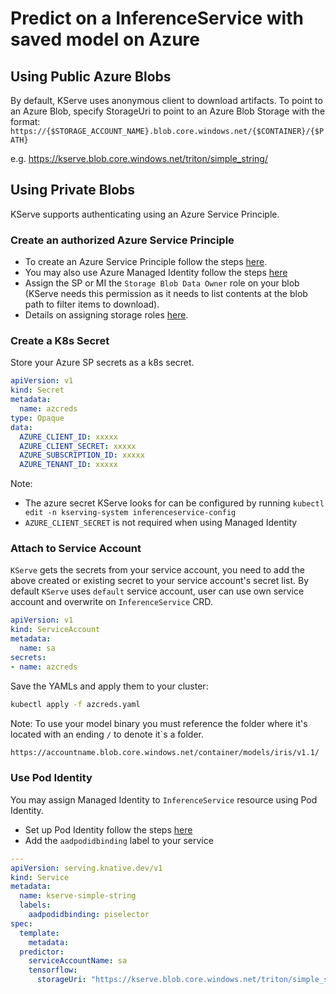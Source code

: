 
# Predict on a InferenceService with saved model on Azure
## Using Public Azure Blobs
By default, KServe uses anonymous client to download artifacts. To point to an Azure Blob, specify StorageUri to point to an Azure Blob Storage with the format:
```https://{$STORAGE_ACCOUNT_NAME}.blob.core.windows.net/{$CONTAINER}/{$PATH}```

e.g. https://kserve.blob.core.windows.net/triton/simple_string/

## Using Private Blobs
KServe supports authenticating using an Azure Service Principle.
### Create an authorized Azure Service Principle
* To create an Azure Service Principle follow the steps [here](https://docs.microsoft.com/en-us/cli/azure/create-an-azure-service-principal-azure-cli?view=azure-cli-latest).
* You may also use Azure Managed Identity follow the steps [here](https://docs.microsoft.com/en-us/azure/active-directory/managed-identities-azure-resources/how-manage-user-assigned-managed-identities?pivots=identity-mi-methods-azcli)
* Assign the SP or MI the `Storage Blob Data Owner` role on your blob (KServe needs this permission as it needs to list contents at the blob path to filter items to download).
* Details on assigning storage roles [here](https://docs.microsoft.com/en-us/azure/storage/common/storage-auth-aad).

### Create a K8s Secret
Store your Azure SP secrets as a k8s secret. 

```yaml
apiVersion: v1
kind: Secret
metadata:
  name: azcreds
type: Opaque
data:
  AZURE_CLIENT_ID: xxxxx
  AZURE_CLIENT_SECRET: xxxxx
  AZURE_SUBSCRIPTION_ID: xxxxx
  AZURE_TENANT_ID: xxxxx
```
Note: 
* The azure secret KServe looks for can be configured by running `kubectl edit -n kserving-system inferenceservice-config`
* `AZURE_CLIENT_SECRET` is not required when using Managed Identity

### Attach to Service Account
`KServe` gets the secrets from your service account, you need to add the above created or existing secret to your service account's secret list. 
By default `KServe` uses `default` service account, user can use own service account and overwrite on `InferenceService` CRD.

```yaml
apiVersion: v1
kind: ServiceAccount
metadata:
  name: sa
secrets:
- name: azcreds
```

Save the YAMLs and apply them to your cluster:
```bash
kubectl apply -f azcreds.yaml
```

Note: To use your model binary you must reference the folder where it's located with an ending ```/``` to denote it`s a folder.
```bash
https://accountname.blob.core.windows.net/container/models/iris/v1.1/
```

### Use Pod Identity

You may assign Managed Identity to `InferenceService` resource using Pod Identity.

* Set up Pod Identity follow the steps [here](https://azure.github.io/aad-pod-identity/docs/demo/standard_walkthrough/)
* Add the `aadpodidbinding` label to your service 

```yaml
---
apiVersion: serving.knative.dev/v1
kind: Service
metadata:
  name: kserve-simple-string
  labels:
    aadpodidbinding: piselector
spec:
  template:
    metadata:
  predictor:
    serviceAccountName: sa
    tensorflow:
      storageUri: "https://kserve.blob.core.windows.net/triton/simple_string/"
```
